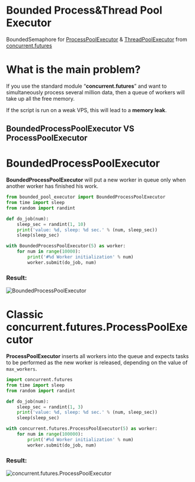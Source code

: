 # Bounded Process&Thread Pool Executor
BoundedSemaphore for [ProcessPoolExecutor](https://docs.python.org/3/library/concurrent.futures.html#processpoolexecutor) & [ThreadPoolExecutor](https://docs.python.org/3/library/concurrent.futures.html#threadpoolexecutor) from [concurrent.futures](https://docs.python.org/3/library/concurrent.futures.html)

# What is the main problem?
If you use the standard module “**concurrent.futures**” and want to simultaneously process several million data, then a queue of workers will take up all the free memory.

If the script is run on a weak VPS, this will lead to a **memory leak**.



## BoundedProcessPoolExecutor VS ProcessPoolExecutor

# BoundedProcessPoolExecutor
**BoundedProcessPoolExecutor** will put a new worker in queue only when another worker has finished his work.

```python
from bounded_pool_executor import BoundedProcessPoolExecutor
from time import sleep
from random import randint

def do_job(num):
    sleep_sec = randint(1, 10)
    print('value: %d, sleep: %d sec.' % (num, sleep_sec))
    sleep(sleep_sec)

with BoundedProcessPoolExecutor(5) as worker:
    for num in range(10000):
        print('#%d Worker initialization' % num)
        worker.submit(do_job, num)

```
### Result:
![BoundedProcessPoolExecutor](https://python-scripts.com/wp-content/uploads/2018/12/bounded.gif)

# Classic concurrent.futures.ProcessPoolExecutor
**ProcessPoolExecutor** inserts all workers into the queue and expects tasks to be performed as the new worker is released, depending on the value of `max_workers`.

```python
import concurrent.futures
from time import sleep
from random import randint

def do_job(num):
    sleep_sec = randint(1, 3)
    print('value: %d, sleep: %d sec.' % (num, sleep_sec))
    sleep(sleep_sec)

with concurrent.futures.ProcessPoolExecutor(5) as worker:
    for num in range(100000):
        print('#%d Worker initialization' % num)
        worker.submit(do_job, num)
```

### Result:
![concurrent.futures.ProcessPoolExecutor](https://python-scripts.com/wp-content/uploads/2018/12/future-ProcessPoolExecutor.gif)
